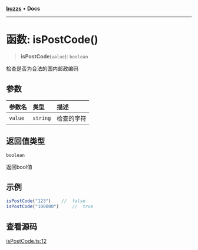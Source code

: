 [**buzzs**](../README.md) • **Docs**

***

# 函数: isPostCode()

> **isPostCode**(`value`): `boolean`

检查是否为合法的国内邮政编码

## 参数

| 参数名 | 类型 | 描述 |
| :------ | :------ | :------ |
| `value` | `string` | 检查的字符 |

## 返回值类型

`boolean`

返回bool值

## 示例

```ts
isPostCode("123")    //  false
isPostCode("100000")     //  true
```

## 查看源码

[isPostCode.ts:12](https://github.com/Leexiaop/buzz/blob/cc7ebdce95907736175ef75943200be67c26217f/src/isPostCode.ts#L12)
